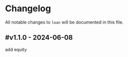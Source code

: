 # Changelog

All notable changes to `loan` will be documented in this file.

## #v1.1.0 - 2024-06-08

add equity
